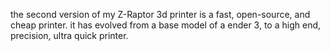 the second version of my Z-Raptor 3d printer is a fast, open-source, and cheap printer. it has evolved from a base model of a ender 3, to a high end, precision, ultra quick printer. 
